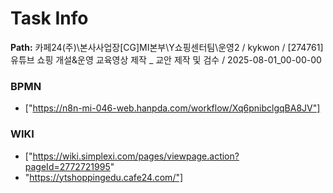 # Task Info

**Path:** 카페24(주)\본사사업장\[CG]MI본부\Y쇼핑센터팀\운영2 / kykwon / [274761] 유튜브 쇼핑 개설&운영 교육영상 제작 _ 교안 제작 및 검수 / 2025-08-01_00-00-00

### BPMN
- ["https://n8n-mi-046-web.hanpda.com/workflow/Xq6pnibclgqBA8JV"]

### WIKI
- ["https://wiki.simplexi.com/pages/viewpage.action?pageId=2772721995"
- "https://ytshoppingedu.cafe24.com/"]


